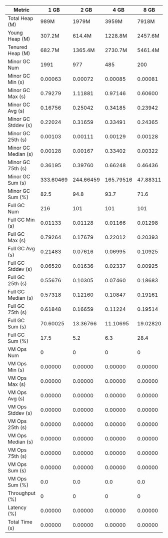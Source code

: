 | Metric | 1 GB | 2 GB | 4 GB | 8 GB |
|------|----|----|----|----|
| Total Heap (M) | 989M | 1979M | 3959M | 7918M |
| Young Heap (M) | 307.2M | 614.4M | 1228.8M | 2457.6M |
| Tenured Heap (M) | 682.7M | 1365.4M | 2730.7M | 5461.4M |
| Minor GC Num | 1991 | 977 | 485 | 200 |
| Minor GC Min (s) | 0.00063 | 0.00072 | 0.00085 | 0.00081 |
| Minor GC Max (s) | 0.79279 | 1.11881 | 0.97146 | 0.60600 |
| Minor GC Avg (s) | 0.16756 | 0.25042 | 0.34185 | 0.23942 |
| Minor GC Stddev (s) | 0.22024 | 0.31659 | 0.33491 | 0.24365 |
| Minor GC 25th (s) | 0.00103 | 0.00111 | 0.00129 | 0.00128 |
| Minor GC Median (s) | 0.00128 | 0.00167 | 0.33402 | 0.00322 |
| Minor GC 75th (s) | 0.36195 | 0.39760 | 0.66248 | 0.46436 |
| Minor GC Sum (s) | 333.60469 | 244.66459 | 165.79516 | 47.88311 |
| Minor GC Sum (%) | 82.5 | 94.8 | 93.7 | 71.6 |
| Full GC Num | 216 | 101 | 101 | 101 |
| Full GC Min (s) | 0.01133 | 0.01128 | 0.01166 | 0.01298 |
| Full GC Max (s) | 0.79264 | 0.17679 | 0.22012 | 0.20393 |
| Full GC Avg (s) | 0.21483 | 0.07616 | 0.06995 | 0.10925 |
| Full GC Stddev (s) | 0.06520 | 0.01636 | 0.02337 | 0.00925 |
| Full GC 25th (s) | 0.55676 | 0.10305 | 0.07460 | 0.18683 |
| Full GC Median (s) | 0.57318 | 0.12160 | 0.10847 | 0.19161 |
| Full GC 75th (s) | 0.61848 | 0.16659 | 0.11224 | 0.19514 |
| Full GC Sum (s) | 70.60025 | 13.36766 | 11.10695 | 19.02820 |
| Full GC Sum (%) | 17.5 | 5.2 | 6.3 | 28.4 |
| VM Ops Num | 0 | 0 | 0 | 0 |
| VM Ops Min (s) | 0.00000 | 0.00000 | 0.00000 | 0.00000 |
| VM Ops Max (s) | 0.00000 | 0.00000 | 0.00000 | 0.00000 |
| VM Ops Avg (s) | 0.00000 | 0.00000 | 0.00000 | 0.00000 |
| VM Ops Stddev (s) | 0.00000 | 0.00000 | 0.00000 | 0.00000 |
| VM Ops 25th (s) | 0.00000 | 0.00000 | 0.00000 | 0.00000 |
| VM Ops Median (s) | 0.00000 | 0.00000 | 0.00000 | 0.00000 |
| VM Ops 75th (s) | 0.00000 | 0.00000 | 0.00000 | 0.00000 |
| VM Ops Sum (s) | 0.00000 | 0.00000 | 0.00000 | 0.00000 |
| VM Ops Sum (%) | 0.0 | 0.0 | 0.0 | 0.0 |
| Throughput (%) | 0 | 0 | 0 | 0 |
| Latency (%) | 0.00000 | 0.00000 | 0.00000 | 0.00000 |
| Total Time (s) | 0.00000 | 0.00000 | 0.00000 | 0.00000 |
